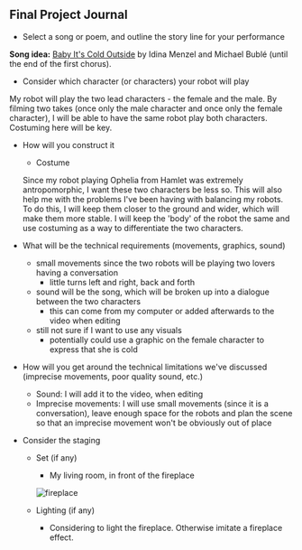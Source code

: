 ## Final Project Journal

- Select a song or poem, and outline the story line for your performance

**Song idea:** [Baby It's Cold Outside](https://www.youtube.com/watch?v=6bbuBubZ1yE) by Idina Menzel and Michael Bublé (until the end of the first chorus).

- Consider which character (or characters) your robot will play

My robot will play the two lead characters - the female and the male. By filming two takes (once only the male character and once only the female character), I will be able to have the same robot play both characters. Costuming here will be key. 

- How will you construct it
  - Costume
  
  Since my robot playing Ophelia from Hamlet was extremely antropomorphic, I want these two characters be less so. This will also help me with the problems I've been having with balancing my robots. To do this, I will keep them closer to the ground and wider, which will make them more stable. I will keep the 'body' of the robot the same and use costuming as a way to differentiate the two characters.
  
- What will be the technical requirements (movements, graphics, sound)
  - small movements since the two robots will be playing two lovers having a conversation
    - little turns left and right, back and forth
  - sound will be the song, which will be broken up into a dialogue between the two characters
    - this can come from my computer or added afterwards to the video when editing
  - still not sure if I want to use any visuals
    - potentially could use a graphic on the female character to express that she is cold
- How will you get around the technical limitations we've discussed (imprecise movements, poor quality sound, etc.)
  - Sound: I will add it to the video, when editing
  - Imprecise movements: I will use small movements (since it is a conversation), leave enough space for the robots and plan the scene so that an imprecise movement won't be obviously out of place
- Consider the staging
  - Set (if any)
    - My living room, in front of the fireplace
    
    ![fireplace](/media/fireplace.JPEG)
    
  - Lighting (if any)
    - Considering to light the fireplace. Otherwise imitate a fireplace effect.

